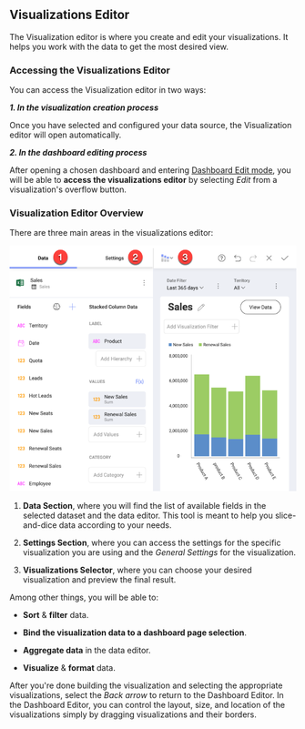 ## Visualizations Editor

The Visualization editor is where you create and edit your visualizations. It helps you work with the data to get the most desired view.

### Accessing the Visualizations Editor

You can access the Visualization editor in two ways:

***1. In the visualization creation process***

Once you have selected and configured your data source, the Visualization editor will open automatically.

***2. In the dashboard editing process***

After opening a chosen dashboard and entering [Dashboard Edit mode](~/jp/dashboards/index.html#view-edit-mode), you will be able to **access the visualizations editor** by selecting *Edit* from a visualization's overflow button.

### Visualization Editor Overview

There are three main areas in the
visualizations editor:

![visualization editor panes](images/visualization-editor-panes.png)

  1. **Data Section**, where you will find the list of available fields
    in the selected dataset and the data editor. This tool is meant to
    help you slice-and-dice data according to your needs.

  2. **Settings Section**, where you can access the settings for the
    specific visualization you are using and the *General Settings* for
    the visualization.

  3. **Visualizations Selector**, where you can choose your desired
    visualization and preview the final result.

Among other things, you will be able to:

  - **Sort** & **filter** data.

  - **Bind the visualization data to a dashboard page selection**.

  - **Aggregate data** in the data editor.

  - **Visualize** & **format** data.

After you're done building the visualization and selecting the
appropriate visualizations, select the *Back arrow* to return to the
Dashboard Editor. In the Dashboard Editor, you can control the layout,
size, and location of the visualizations simply by dragging
visualizations and their borders.
